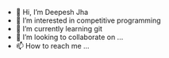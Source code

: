 - 👋 Hi, I’m Deepesh Jha
- 👀 I’m interested in competitive programming
- 🌱 I’m currently learning git
- 💞️ I’m looking to collaborate on ...
- 📫 How to reach me ...


